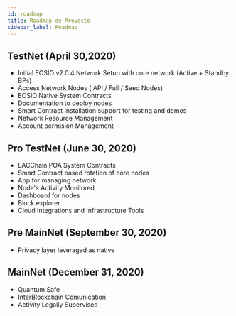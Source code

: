 ```yaml
---
id: roadmap
title: Roadmap de Proyecto
sidebar_label: Roadmap
---
```


## TestNet (April 30,2020)
- Initial EOSIO v2.0.4  Network Setup with core network (Active + Standby BPs)
- Access Network Nodes ( API / Full / Seed  Nodes)
- EOSIO Native System Contracts
- Documentation to deploy nodes
- Smart Contract Installation support for testing and demos
- Network Resource Management 
- Account permision Management

## Pro TestNet (June 30, 2020)
- LACChain POA System Contracts
- Smart Contract based rotation of core nodes
- App for managing network
- Node's Activity Monitored
- Dashboard for nodes
- Block explorer
- Cloud Integrations and Infrastructure Tools

## Pre MainNet (September 30, 2020)
- Privacy layer leveraged as native

## MainNet (December 31, 2020)
- Quantum Safe
- InterBlockchain Comunication
- Activity Legally Supervised

